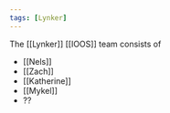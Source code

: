 ```yaml
---
tags: [Lynker]
---
```

The [[Lynker]] [[IOOS]] team consists of 
- [[Nels]]
- [[Zach]]
- [[Katherine]]
- [[Mykel]]
- ??